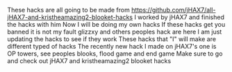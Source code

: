 These hacks are all going to be made from https://github.com/jHAX7/all-jHAX7-and-kristheamazing2-blooket-hacks
I worked by jHAX7 and finished the hacks with him
Now I will be doing my own hacks
If these hacks get you banned it is not my fault glizzxy and others peoples hack are here
I am just updating the hacks to see if they work 
These hacks that "I" will make are different typed of hacks
The recently new hack I made on jHAX7's one is OP towers, see peoples blooks, flood game and end game
Make sure to go and check out jHAX7 and kristheamazing2 blooket hacks
